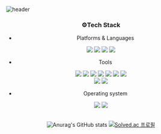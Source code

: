 
![header](https://capsule-render.vercel.app/api?type=wave&color=random&height=250&section=header&text=Minji%20Github!&fontSize=70&fontColor=FFFFFF)

<div align="center">
	
###  ⚙️Tech Stack
- Platforms & Languages
<div>
	<img src="https://img.shields.io/badge/Python-3776AB?style=flat&logo=Python&logoColor=white" />
	<img src="https://img.shields.io/badge/Pytorch-EE4C2C?style=flat&logo=Pytorch&logoColor=white" />
	<img src="https://img.shields.io/badge/SQL-4479A1?style=flat&logo=MySQL&logoColor=white" />
	<img src="https://img.shields.io/badge/Excel-217346?style=flat&logo=MicrosoftExcel&logoColor=white" />
<br>
	
- Tools
<div>
	<img src="https://img.shields.io/badge/Jupyter-F37626?style=flat&logo=Jupyter&logoColor=white" />
	<img src="https://img.shields.io/badge/Google Colab-F9AB00?style=flat&logo=Google Colab&logoColor=white" />
	<img src="https://img.shields.io/badge/Spyder IDE-FF0000?style=flat&logo=Spyder IDE&logoColor=white" />
	<img src="https://img.shields.io/badge/VS Code-007ACC?style=flat&logo=Visual Studio Code&logoColor=white" />
	<img src="https://img.shields.io/badge/Eclipse IDE-2C2255?style=flat&logo=Eclipse IDE&logoColor=white" />
	<img src="https://img.shields.io/badge/Git-F05032?style=flat&logo=Git&logoColor=white" />
	<img src="https://img.shields.io/badge/Github-181717?style=flat&logo=Github&logoColor=white" />
<br>
	<img src="https://img.shields.io/badge/Notion-000000?style=flat&logo=Notion&logoColor=white" />
	<img src="https://img.shields.io/badge/Slack-4A154B?style=flat&logo=Slack&logoColor=white" />
<br>
	
- Operating system
<div>
	<img src="https://img.shields.io/badge/Widnows-0078D6?style=flat&logo=Windows&logoColor=white" />
	<img src="https://img.shields.io/badge/macOS-000000?style=flat&logo=macOS&logoColor=white" />

<br>
<br>
	
![Anurag's GitHub stats](https://github-readme-stats.vercel.app/api?username=ijnim&show_icons=true&theme=midnight-purple)
[![Solved.ac
프로필](http://mazassumnida.wtf/api/generate_badge?boj=ijnim)](https://solved.ac/ijnim)

</div>
